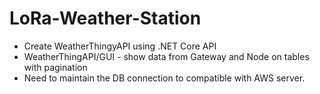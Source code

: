 # LoRa-Weather-Station

- Create WeatherThingyAPI using .NET Core API
- WeatherThingAPI/GUI - show data from Gateway and Node on tables with pagination
- Need to maintain the DB connection to compatible with AWS server.